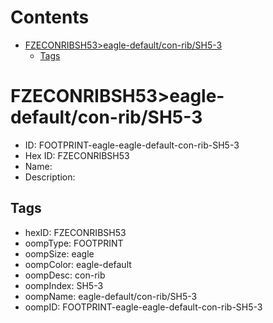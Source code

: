 



Contents
========

* [FZECONRIBSH53>eagle-default/con-rib/SH5-3](#fzeconribsh53eagle-defaultcon-ribsh5-3)
	* [Tags](#tags)

# FZECONRIBSH53>eagle-default/con-rib/SH5-3

- ID: FOOTPRINT-eagle-eagle-default-con-rib-SH5-3
- Hex ID: FZECONRIBSH53
- Name: 
- Description: 

## Tags

- hexID: FZECONRIBSH53
- oompType: FOOTPRINT
- oompSize: eagle
- oompColor: eagle-default
- oompDesc: con-rib
- oompIndex: SH5-3
- oompName: eagle-default/con-rib/SH5-3
- oompID: FOOTPRINT-eagle-eagle-default-con-rib-SH5-3
